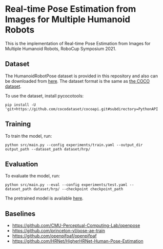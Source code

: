 # Real-time Pose Estimation from Images for Multiple Humanoid Robots
This is the implementation of Real-time Pose Estimation from Images for Multiple Humanoid Robots, RoboCup Symposium 2021. 

## Dataset
The HumanoidRobotPose dataset is provided in this repository and also can be downloaded from [here](https://drive.google.com/drive/folders/1bNpAN-yoCYCqXQPB5nNfsKVdWPkx-dm7).
The dataset format is the same as [the COCO dataset](https://cocodataset.org/#format-data).

To use the dataset, install pycocotools:
```
pip install -U 'git+https://github.com/cocodataset/cocoapi.git#subdirectory=PythonAPI'
```

## Training
To train the model, run:
```
python src/main.py --config experiments/train.yaml --output_dir output_path --dataset_path dataset/hrp/
```

## Evaluation
To evaluate the model, run:
```
python src/main.py --eval --config experiments/test.yaml --dataset_path dataset/hrp/ --checkpoint checkpoint_path
```

The pretrained model is available [here](https://drive.google.com/drive/folders/1mCLGCDhPXfi8pwiMC1Q_QgrtxGLMY2Zi).

## Baselines
- https://github.com/CMU-Perceptual-Computing-Lab/openpose
- https://github.com/princeton-vl/pose-ae-train
- https://github.com/openpifpaf/openpifpaf
- https://github.com/HRNet/HigherHRNet-Human-Pose-Estimation
